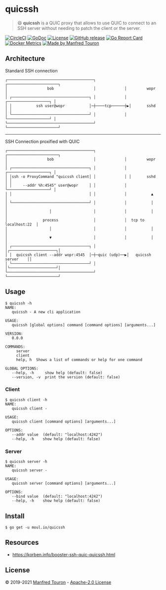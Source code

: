 # quicssh

> :smile: **quicssh** is a QUIC proxy that allows to use QUIC to connect to an SSH server without needing to patch the client or the server.

[![CircleCI](https://circleci.com/gh/moul/quicssh.svg?style=shield)](https://circleci.com/gh/moul/quicssh)
[![GoDoc](https://godoc.org/moul.io/quicssh?status.svg)](https://godoc.org/moul.io/quicssh)
[![License](https://img.shields.io/github/license/moul/quicssh.svg)](https://github.com/moul/quicssh/blob/master/LICENSE)
[![GitHub release](https://img.shields.io/github/release/moul/quicssh.svg)](https://github.com/moul/quicssh/releases)
[![Go Report Card](https://goreportcard.com/badge/moul.io/quicssh)](https://goreportcard.com/report/moul.io/quicssh)
[![Docker Metrics](https://images.microbadger.com/badges/image/moul/quicssh.svg)](https://microbadger.com/images/moul/quicssh)
[![Made by Manfred Touron](https://img.shields.io/badge/made%20by-Manfred%20Touron-blue.svg?style=flat)](https://manfred.life/)

## Architecture

Standard SSH connection

```
┌───────────────────────────────────────┐             ┌───────────────────────┐
│                  bob                  │             │         wopr          │
│ ┌───────────────────────────────────┐ │             │ ┌───────────────────┐ │
│ │           ssh user@wopr           │─┼────tcp──────┼▶│       sshd        │ │
│ └───────────────────────────────────┘ │             │ └───────────────────┘ │
└───────────────────────────────────────┘             └───────────────────────┘
```

---

SSH Connection proxified with QUIC

```
┌───────────────────────────────────────┐             ┌───────────────────────┐
│                  bob                  │             │         wopr          │
│ ┌───────────────────────────────────┐ │             │ ┌───────────────────┐ │
│ │ssh -o ProxyCommand "quicssh client│ │             │ │       sshd        │ │
│ │     --addr %h:4545" user@wopr     │ │             │ └───────────────────┘ │
│ │                                   │ │             │           ▲           │
│ └───────────────────────────────────┘ │             │           │           │
│                   │                   │             │           │           │
│                process                │             │  tcp to localhost:22  │
│                   │                   │             │           │           │
│                   ▼                   │             │           │           │
│ ┌───────────────────────────────────┐ │             │┌─────────────────────┐│
│ │  quicssh client --addr wopr:4545  │─┼─quic (udp)──▶│   quicssh server    ││
│ └───────────────────────────────────┘ │             │└─────────────────────┘│
└───────────────────────────────────────┘             └───────────────────────┘
```

## Usage

```console
$ quicssh -h
NAME:
   quicssh - A new cli application

USAGE:
   quicssh [global options] command [command options] [arguments...]

VERSION:
   0.0.0

COMMANDS:
     server
     client
     help, h  Shows a list of commands or help for one command

GLOBAL OPTIONS:
   --help, -h     show help (default: false)
   --version, -v  print the version (default: false)
   ```

### Client

```console
$ quicssh client -h
NAME:
   quicssh client -

USAGE:
   quicssh client [command options] [arguments...]

OPTIONS:
   --addr value  (default: "localhost:4242")
   --help, -h    show help (default: false)
```

### Server

```console
$ quicssh server -h
NAME:
   quicssh server -

USAGE:
   quicssh server [command options] [arguments...]

OPTIONS:
   --bind value  (default: "localhost:4242")
   --help, -h    show help (default: false)
```

## Install

```console
$ go get -u moul.io/quicssh
```

## Resources

- https://korben.info/booster-ssh-quic-quicssh.html

## License

© 2019-2021 [Manfred Touron](https://manfred.life) -
[Apache-2.0 License](https://github.com/moul/quicssh/blob/master/LICENSE)
